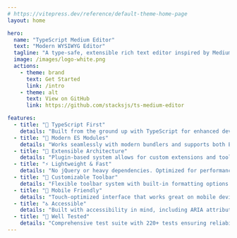 ```yaml
---
# https://vitepress.dev/reference/default-theme-home-page
layout: home

hero:
  name: "TypeScript Medium Editor"
  text: "Modern WYSIWYG Editor"
  tagline: "A type-safe, extensible rich text editor inspired by Medium.com"
  image: /images/logo-white.png
  actions:
    - theme: brand
      text: Get Started
      link: /intro
    - theme: alt
      text: View on GitHub
      link: https://github.com/stacksjs/ts-medium-editor

features:
  - title: "🎯 TypeScript First"
    details: "Built from the ground up with TypeScript for enhanced developer experience and type safety."
  - title: "🚀 Modern ES Modules"
    details: "Works seamlessly with modern bundlers and supports both ES modules and CommonJS."
  - title: "🔧 Extensible Architecture"
    details: "Plugin-based system allows for custom extensions and toolbar configurations."
  - title: "⚡ Lightweight & Fast"
    details: "No jQuery or heavy dependencies. Optimized for performance and bundle size."
  - title: "🎨 Customizable Toolbar"
    details: "Flexible toolbar system with built-in formatting options and custom button support."
  - title: "📱 Mobile Friendly"
    details: "Touch-optimized interface that works great on mobile devices and tablets."
  - title: "♿ Accessible"
    details: "Built with accessibility in mind, including ARIA attributes and keyboard navigation."
  - title: "🧪 Well Tested"
    details: "Comprehensive test suite with 220+ tests ensuring reliability and stability."
---
```


<Home />
